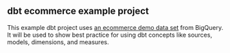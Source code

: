 ## dbt ecommerce example project 

This example dbt project uses [an ecommerce demo data set](https://console.cloud.google.com/marketplace/product/bigquery-public-data/thelook-ecommerce) from BigQuery. It will be used to show best practice for using dbt concepts like sources, models, dimensions, and measures.
